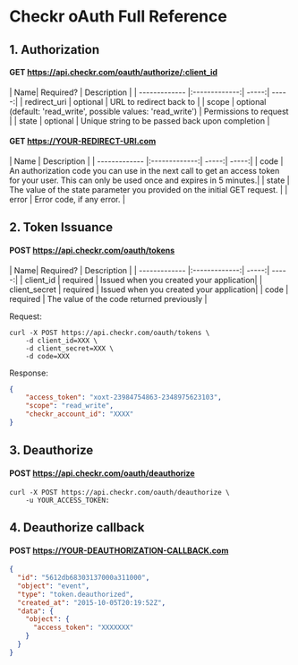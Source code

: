 # Checkr oAuth Full Reference

## 1. Authorization

#### GET https://api.checkr.com/oauth/authorize/:client_id

| Name| Required?  | Description |
| ------------- |:-------------:| -----:| -----:|
| redirect_uri | optional | URL to redirect back to |
| scope | optional (default: 'read_write', possible values: 'read_write') | Permissions to request |
| state | optional | Unique string to be passed back upon completion |

#### GET https://YOUR-REDIRECT-URI.com

| Name | Description |
| ------------- |:-------------:| -----:| -----:|
| code | An authorization code you can use in the next call to get an access token for your user. This can only be used once and expires in 5 minutes.|
| state | The value of the state parameter you provided on the initial GET request. |
| error | Error code, if any error. |

## 2. Token Issuance

#### POST https://api.checkr.com/oauth/tokens

| Name| Required?  | Description |
| ------------- |:-------------:| -----:| -----:|
| client_id | required | Issued when you created your application|
| client_secret | required | Issued when you created your application|
| code | required | The value of the code returned previously |

Request:
``` curl
curl -X POST https://api.checkr.com/oauth/tokens \
    -d client_id=XXX \
    -d client_secret=XXX \
    -d code=XXX
```

Response:
```json
{
    "access_token": "xoxt-23984754863-2348975623103",
    "scope": "read_write",
    "checkr_account_id": "XXXX"
}
```

## 3. Deauthorize

#### POST https://api.checkr.com/oauth/deauthorize

``` curl
curl -X POST https://api.checkr.com/oauth/deauthorize \
    -u YOUR_ACCESS_TOKEN:
```

## 4. Deauthorize callback

#### POST https://YOUR-DEAUTHORIZATION-CALLBACK.com

```json
{
  "id": "5612db68303137000a311000",
  "object": "event",
  "type": "token.deauthorized",
  "created_at": "2015-10-05T20:19:52Z",
  "data": {
    "object": {
      "access_token": "XXXXXXX"
    }
  }
}
```
